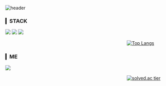 ![header](https://capsule-render.vercel.app/api?type=waving&color=auto&height=150&section=header&text=김승후's%20Github&fontSize=40)
### ▎STACK
<a href="https://github.com/shockim3710" target="_blank"><img src="https://img.shields.io/badge/Python-3776AB?style=flat-square&logo=Python&logoColor=white"/></a>
<a href="https://github.com/shockim3710" target="_blank"><img src="https://img.shields.io/badge/Java-007396?style=flat-square&logo=Java&logoColor=white"/></a>
<a href="https://github.com/shockim3710" target="_blank"><img src="https://img.shields.io/badge/HTML5-E34F26?style=flat-square&logo=HTML5&logoColor=white"/></a>

　　　　　　　　　　　　　　　　　　　　　　　　　　　[![Top Langs](https://github-readme-stats.vercel.app/api/top-langs/?username=shockim3710&layout=compact&theme=default)](https://github.com/shockim3710)

### ▎ME
<a href="mailto:shockim3710@gmail.com" target="_blank"><img src="https://img.shields.io/badge/Gmail-EA4335?style=flat-square&logo=Gmail&logoColor=white"/></a>

　　　　　　　　　　　　　　　　　　　　　　　　　　　[![solved.ac tier](http://mazassumnida.wtf/api/v2/generate_badge?boj=shockim3710)](https://solved.ac/shockim3710)


